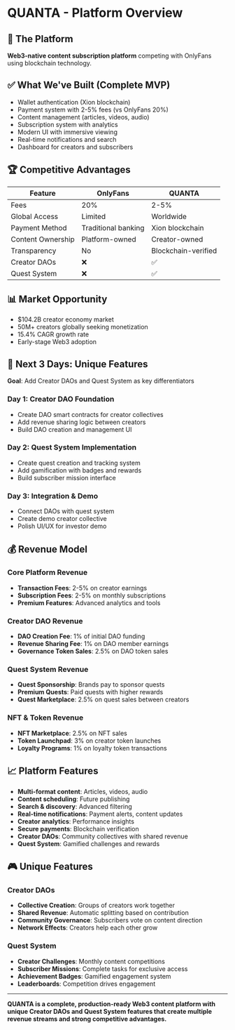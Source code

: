 # QUANTA - Platform Overview

## 🚀 The Platform
**Web3-native content subscription platform** competing with OnlyFans using blockchain technology.

## ✅ What We've Built (Complete MVP)
- Wallet authentication (Xion blockchain)
- Payment system with 2-5% fees (vs OnlyFans 20%)
- Content management (articles, videos, audio)
- Subscription system with analytics
- Modern UI with immersive viewing
- Real-time notifications and search
- Dashboard for creators and subscribers

## 🏆 Competitive Advantages
| Feature | OnlyFans | QUANTA |
|---------|----------|--------|
| Fees | 20% | 2-5% |
| Global Access | Limited | Worldwide |
| Payment Method | Traditional banking | Xion blockchain |
| Content Ownership | Platform-owned | Creator-owned |
| Transparency | No | Blockchain-verified |
| Creator DAOs | ❌ | ✅ |
| Quest System | ❌ | ✅ |

## 📊 Market Opportunity
- $104.2B creator economy market
- 50M+ creators globally seeking monetization
- 15.4% CAGR growth rate
- Early-stage Web3 adoption

## 🎯 Next 3 Days: Unique Features
**Goal**: Add Creator DAOs and Quest System as key differentiators

### Day 1: Creator DAO Foundation
- Create DAO smart contracts for creator collectives
- Add revenue sharing logic between creators
- Build DAO creation and management UI

### Day 2: Quest System Implementation
- Create quest creation and tracking system
- Add gamification with badges and rewards
- Build subscriber mission interface

### Day 3: Integration & Demo
- Connect DAOs with quest system
- Create demo creator collective
- Polish UI/UX for investor demo

## 💰 Revenue Model

### Core Platform Revenue
- **Transaction Fees**: 2-5% on creator earnings
- **Subscription Fees**: 2-5% on monthly subscriptions
- **Premium Features**: Advanced analytics and tools

### Creator DAO Revenue
- **DAO Creation Fee**: 1% of initial DAO funding
- **Revenue Sharing Fee**: 1% on DAO member earnings
- **Governance Token Sales**: 2.5% on DAO token sales

### Quest System Revenue
- **Quest Sponsorship**: Brands pay to sponsor quests
- **Premium Quests**: Paid quests with higher rewards
- **Quest Marketplace**: 2.5% on quest sales between creators

### NFT & Token Revenue
- **NFT Marketplace**: 2.5% on NFT sales
- **Token Launchpad**: 3% on creator token launches
- **Loyalty Programs**: 1% on loyalty token transactions

## 📈 Platform Features
- **Multi-format content**: Articles, videos, audio
- **Content scheduling**: Future publishing
- **Search & discovery**: Advanced filtering
- **Real-time notifications**: Payment alerts, content updates
- **Creator analytics**: Performance insights
- **Secure payments**: Blockchain verification
- **Creator DAOs**: Community collectives with shared revenue
- **Quest System**: Gamified challenges and rewards

## 🎮 Unique Features

### Creator DAOs
- **Collective Creation**: Groups of creators work together
- **Shared Revenue**: Automatic splitting based on contribution
- **Community Governance**: Subscribers vote on content direction
- **Network Effects**: Creators help each other grow

### Quest System
- **Creator Challenges**: Monthly content competitions
- **Subscriber Missions**: Complete tasks for exclusive access
- **Achievement Badges**: Gamified engagement system
- **Leaderboards**: Competition drives engagement

---

**QUANTA is a complete, production-ready Web3 content platform with unique Creator DAOs and Quest System features that create multiple revenue streams and strong competitive advantages.** 